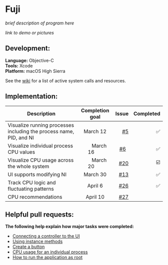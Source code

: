 # Fuji

_brief description of program here_

_link to demo or pictures_

## Development:

**Language:** Objective-C<br>
**Tools:** Xcode<br>
**Platform:** macOS High Sierra<br>

See the [wiki](https://github.com/LauraAubin/Fuji/wiki) for a list of active system calls and resources.

## Implementation:

| Description | Completion goal  | Issue     | Completed    |
| ---------- |:---------:| ----:|-----:|
| Visualize running processes including the process name, PID, and NI  | March 12 | [#5](https://github.com/LauraAubin/Fuji/issues/5) | ✅  |
| Visualize individual process CPU values      |       March 16       |   [#6](https://github.com/LauraAubin/Fuji/issues/6)   | ✅ |
| Visualize CPU usage across the whole system      |       March 20       |   [#20](https://github.com/LauraAubin/Fuji/issues/20)  | ☑️ |
|  UI supports modifying NI    |  March 30  |   [#13](https://github.com/LauraAubin/Fuji/issues/13)  | ✅ |
|  Track CPU logic and fluctuating patterns    |  April 6  |  [#26](https://github.com/LauraAubin/Fuji/issues/26)  | ✅ |
|  CPU recommendations    | April 10  |  [#27](https://github.com/LauraAubin/Fuji/issues/27)  |  |

## Helpful pull requests:

**The following help explain how major tasks were completed:**

- [Connecting a controller to the UI](https://github.com/LauraAubin/Fuji/pull/9)
- [Using instance methods](https://github.com/LauraAubin/Fuji/pull/12)
- [Create a button](https://github.com/LauraAubin/Fuji/pull/14)
- [CPU usage for an individual process](https://github.com/LauraAubin/Fuji/pull/25)
- [How to run the application as root](https://github.com/LauraAubin/Fuji/pull/18)
